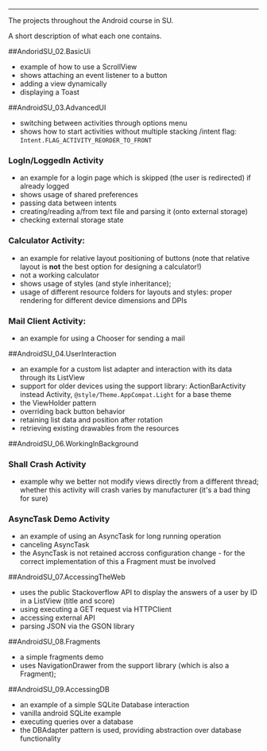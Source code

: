 ---
The projects throughout the Android course in SU.

A short description of what each one contains.

##AndoridSU_02.BasicUi

- example of how to use a ScrollView
- shows attaching an event listener to a button
- adding a view dynamically
- displaying a Toast

##AndroidSU_03.AdvancedUI

- switching between activities through options menu 
- shows how to start activities without multiple stacking /intent flag: ``Intent.FLAG_ACTIVITY_REORDER_TO_FRONT``

### LogIn/LoggedIn Activity

- an example for a login page which is skipped (the user is redirected) if already logged
- shows usage of shared preferences
- passing data between intents
- creating/reading a/from text file and parsing it (onto external storage)
- checking external storage state

### Calculator Activity:
 
- an example for relative layout positioning of buttons (note that relative layout is **not** the best option for designing a calculator!)
- not a working calculator
- shows usage of styles (and style inheritance); 
- usage of different resource folders for layouts and styles: proper rendering for different device dimensions and DPIs

### Mail Client Activity:

- an example for using a Chooser for sending a mail

##AndroidSU_04.UserInteraction

- an example for a custom list adapter and interaction with its data through its ListView
- support for older devices using the support library:  ActionBarActivity instead Activity, ``@style/Theme.AppCompat.Light`` for a base theme
- the ViewHolder pattern 
- overriding back button behavior
- retaining list data and position after rotation
- retrieving existing drawables from the resources

##AndroidSU_06.WorkingInBackground

### Shall Crash Activity

- example why we better not modify views directly from a different thread; whether this activity will crash varies by manufacturer (it's a bad thing for sure)

### AsyncTask Demo Activity

- an example of using an AsyncTask for long running operation
- canceling AsyncTask
- the AsyncTask is not retained accross configuration change - for the correct implementation of this a Fragment must be involved

##AndroidSU_07.AccessingTheWeb

- uses the public Stackoverflow API to display the answers of a user by ID in a ListView (title and score)
- using executing a GET request via HTTPClient
- accessing external API
- parsing JSON via the GSON library

##AndroidSU_08.Fragments

- a simple fragments demo
- uses NavigationDrawer from the support library (which is also a Fragment);

##AndroidSU_09.AccessingDB

- an example of a simple SQLite Database interaction
- vanilla android SQLite example
- executing queries over a database
- the DBAdapter pattern is used, providing abstraction over database functionality
